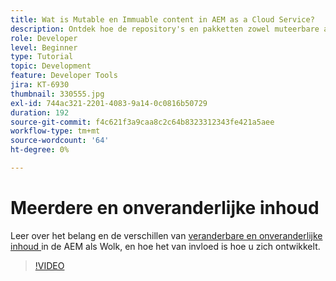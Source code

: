 ```yaml
---
title: Wat is Mutable en Immuable content in AEM as a Cloud Service?
description: Ontdek hoe de repository's en pakketten zowel muteerbare als onveranderlijke inhoud gebruiken en waarom het belangrijk is in AEM as a Cloud Service.
role: Developer
level: Beginner
type: Tutorial
topic: Development
feature: Developer Tools
jira: KT-6930
thumbnail: 330555.jpg
exl-id: 744ac321-2201-4083-9a14-0c0816b50729
duration: 192
source-git-commit: f4c621f3a9caa8c2c64b8323312343fe421a5aee
workflow-type: tm+mt
source-wordcount: '64'
ht-degree: 0%

---
```


# Meerdere en onveranderlijke inhoud

Leer over het belang en de verschillen van [ veranderbare en onveranderlijke inhoud ](https://experienceleague.adobe.com/docs/experience-manager-cloud-service/implementing/developing/aem-project-content-package-structure.html) in de AEM als Wolk, en hoe het van invloed is hoe u zich ontwikkelt.

>[!VIDEO](https://video.tv.adobe.com/v/330555?quality=12&learn=on)
